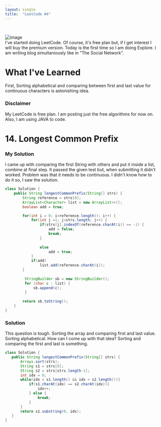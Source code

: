 ```yaml
---
layout: single
title:  "LeetCode #4"
---
```

<br>

![image](https://github.com/DutchVandaline/DutchVandaline.github.io/assets/142364450/42bf7dab-a9e3-43b3-b2b7-324d5d195fd5)
<br>
I've started doing LeetCode. Of course, it's free plan but, if I get interest I will buy the premium version. Today is the first time so I am doing Explore. I am writing blog simultaniously like in "The Social Network".
<br>

# What I've Learned
First, Sorting alphabetical and comparing between first and last value for continuous characters is astonishing idea.


### Disclaimer
 My LeetCode is free plan. I am posting just the free algorithms for now on. Also, I am using JAVA to code.

# 14. Longest Common Prefix

### My Solution
I came up with comparing the first String with others and put it inside a list, combine at final step. It passed the given test but, when submitting it didn't worked. Problem was that it needs to be continuous. I didn't know how to do it so, I saw the solution.

```java
class Solution {
    public String longestCommonPrefix(String[] strs) {
    	String reference = strs[0];
    	ArrayList<Character> list = new ArrayList<>();
    	boolean add = true;

    	for(int i = 0; i<reference.length(); i++) {
    		for(int j =1; j<strs.length; j++) {
    			if(strs[j].indexOf(reference.charAt(i)) == -1) {
    				add = false;
    				break;
    			}
    				
    			else
    				add = true;
    		}
    		if(add)
    			list.add(reference.charAt(i));
    	}
    	
    	 StringBuilder sb = new StringBuilder();
         for (char c : list) {
             sb.append(c);
         }
    	
    	return sb.toString(); 
    }
}

```
### Solution
This question is tough. Sorting the array and comparing first and last value. Sorting alphabetical. How can I come up with that idea? Sorting and comparing the first and last is something. 

 ```java
class Solution {
    public String longestCommonPrefix(String[] strs) {
        Arrays.sort(strs);
        String s1 = strs[0];
        String s2 = strs[strs.length-1];
        int idx = 0;
        while(idx < s1.length() && idx < s2.length()){
            if(s1.charAt(idx) == s2.charAt(idx)){
                idx++;
            } else {
                break;
            }
        }
        return s1.substring(0, idx);
    }
}
```
<br>

